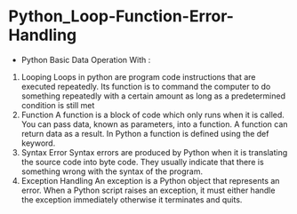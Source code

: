 # Python_Loop-Function-Error-Handling

- Python Basic Data Operation With :
1. Looping
Loops in python are program code instructions that are executed repeatedly. Its function is to command the computer to do something repeatedly with a certain amount as long as a predetermined condition is still met
2. Function
A function is a block of code which only runs when it is called. You can pass data, known as parameters, into a function. A function can return data as a result. In Python a function is defined using the def keyword.
3. Syntax Error
Syntax errors are produced by Python when it is translating the source code into byte code. They usually indicate that there is something wrong with the syntax of the program.
4. Exception Handling
An exception is a Python object that represents an error. When a Python script raises an exception, it must either handle the exception immediately otherwise it terminates and quits.
